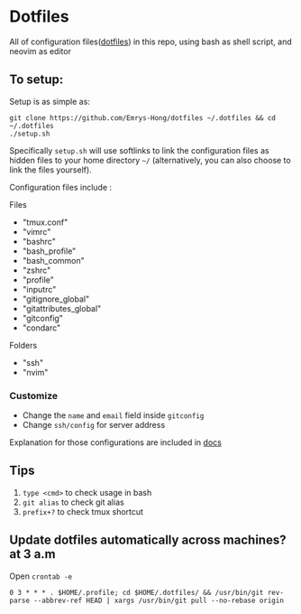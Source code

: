 # Dotfiles
All of configuration files([dotfiles](http://dotfiles.github.io/)) in this repo, using bash as shell script, and neovim as editor

## To setup:
Setup is as simple as:
```
git clone https://github.com/Emrys-Hong/dotfiles ~/.dotfiles && cd ~/.dotfiles
./setup.sh
```
Specifically `setup.sh` will use softlinks to link the configuration files as hidden files to your home directory `~/` (alternatively, you can also choose to link the files yourself).

Configuration files include :

Files
- "tmux.conf" 
- "vimrc" 
- "bashrc" 
- "bash_profile" 
- "bash_common" 
- "zshrc" 
- "profile" 
- "inputrc" 
- "gitignore_global" 
- "gitattributes_global" 
- "gitconfig" 
- "condarc"

Folders
- "ssh"
- "nvim"

### Customize
- Change the `name` and `email` field inside `gitconfig`
- Change `ssh/config` for server address

Explanation for those configurations are included in [docs](docs/libraries.md)

## Tips 
1. `type <cmd>` to check <command> usage in bash
2. `git alias` to check git alias
3. `prefix+?` to check tmux shortcut

## Update dotfiles automatically across machines? at 3 a.m
Open `crontab -e`
```
0 3 * * * . $HOME/.profile; cd $HOME/.dotfiles/ && /usr/bin/git rev-parse --abbrev-ref HEAD | xargs /usr/bin/git pull --no-rebase origin
```
